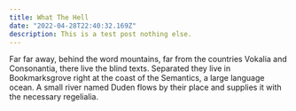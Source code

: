 ```yaml
---
title: What The Hell
date: "2022-04-28T22:40:32.169Z"
description: This is a test post nothing else.
---
```


Far far away, behind the word mountains, far from the countries Vokalia and
Consonantia, there live the blind texts. Separated they live in Bookmarksgrove
right at the coast of the Semantics, a large language ocean. A small river named
Duden flows by their place and supplies it with the necessary regelialia.
